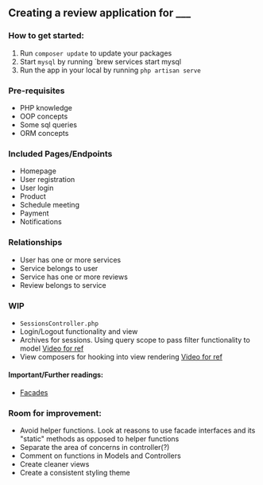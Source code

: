 ## Creating a review application for ___

### How to get started:
1. Run `composer update` to update your packages
2. Start `mysql` by running `brew services start mysql
3. Run the app in your local by running `php artisan serve`

### Pre-requisites
- PHP knowledge
- OOP concepts
- Some sql queries
- ORM concepts

### Included Pages/Endpoints
- Homepage
- User registration
- User login
- Product
- Schedule meeting
- Payment
- Notifications

### Relationships
- User has one or more services
- Service belongs to user
- Service has one or more reviews
- Review belongs to service

### WIP
- `SessionsController.php`
- Login/Logout functionality and view
- Archives for sessions. Using query scope to pass filter functionality to model [Video for ref](https://laracasts.com/series/laravel-from-scratch-2017/episodes/20)
- View composers for hooking into view rendering [Video for ref](https://laracasts.com/series/laravel-from-scratch-2017/episodes/21)

#### Important/Further readings:
- [Facades](https://laravel.com/docs/5.7/facades)

### Room for improvement:
- Avoid helper functions. Look at reasons to use facade interfaces and its "static" methods as opposed to helper functions
- Separate the area of concerns in controller(?)
- Comment on functions in Models and Controllers
- Create cleaner views
- Create a consistent styling theme


